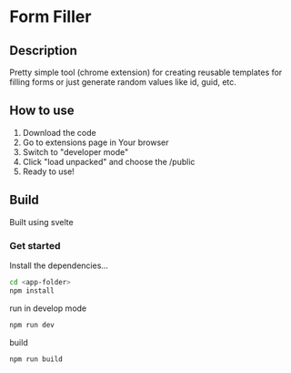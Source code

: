 # Form Filler
## Description
Pretty simple tool (chrome extension) for creating reusable templates for filling 
forms or just generate random values like id, guid, etc. 

## How to use

1. Download the code
2. Go to extensions page in Your browser
3. Switch to "developer mode"
4. Click "load unpacked" and choose the <app-folder>/public
5. Ready to use!

## Build
Built using svelte 

### Get started

Install the dependencies...

```bash
cd <app-folder>
npm install
```
run in develop mode

```bash
npm run dev
```

build
```
npm run build
```